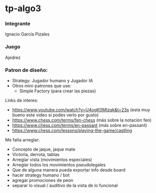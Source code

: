 # tp-algo3

### Integrante
Ignacio García Pizales

### Juego
Ajedrez

### Patron de diseño:
- Strategy: Jugador humano y Jugador IA
- Otros mini-patrones que use: 
  - Simple Factory (para crear las piezas)

Links de interes:
- https://www.youtube.com/watch?v=U4ogK0MIzqk&t=23s (esta muy bueno este video si podes verlo por gusto)
- https://www.chess.com/terms/fen-chess (más sobre la notación fen)
- https://www.chess.com/terms/en-passant (más sobre en-passant)
- https://www.chess.com/lessons/playing-the-game/castling

Me falta arreglar:
- Concepto de jaque, jaque mate
- Victoria, derrota, tablas
- Arreglar vista (movimientos especiales)
- Arreglar todos los movimientos pseudolegales
- Que de alguna manera pueda exportar info desde board
- hacer strategy humano / bot
- agregar promociones de peon
- separar lo visual / auditivo de la vista de lo funcional 
